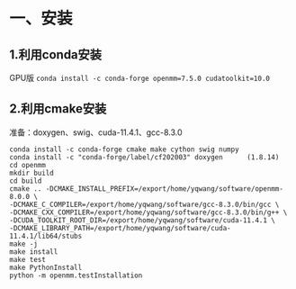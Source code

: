 # 一、安装
## 1.利用conda安装
GPU版 `conda install -c conda-forge openmm=7.5.0 cudatoolkit=10.0`
## 2.利用cmake安装
准备：doxygen、swig、cuda-11.4.1、gcc-8.3.0
```
conda install -c conda-forge cmake make cython swig numpy
conda install -c "conda-forge/label/cf202003" doxygen      (1.8.14)
cd openmm
mkdir build
cd build
cmake .. -DCMAKE_INSTALL_PREFIX=/export/home/yqwang/software/openmm-8.0.0 \
-DCMAKE_C_COMPILER=/export/home/yqwang/software/gcc-8.3.0/bin/gcc \
-DCMAKE_CXX_COMPILER=/export/home/yqwang/software/gcc-8.3.0/bin/g++ \
-DCUDA_TOOLKIT_ROOT_DIR=/export/home/yqwang/software/cuda-11.4.1 \
-DCMAKE_LIBRARY_PATH=/export/home/yqwang/software/cuda-11.4.1/lib64/stubs
make -j 
make install
make test
make PythonInstall
python -m openmm.testInstallation
```